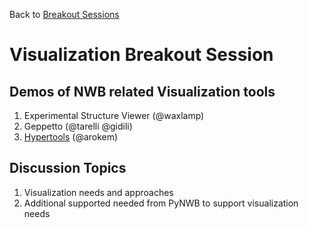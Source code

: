 Back to [Breakout Sessions](../../README.md#breakout-sessions)

# Visualization Breakout Session

## Demos of NWB related Visualization tools

1. Experimental Structure Viewer (@waxlamp)
2. Geppetto (@tarelli @gidili)
3. [Hypertools](http://hypertools.readthedocs.io/en/latest/) (@arokem)

## Discussion Topics

1. Visualization needs and approaches
2. Additional supported needed from PyNWB to support visualization needs
